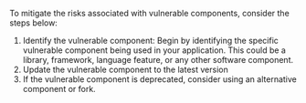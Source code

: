 To mitigate the risks associated with vulnerable components, consider the steps below:

1. Identify the vulnerable component: Begin by identifying the specific vulnerable component being used in your application. This could be a library, framework, language feature, or any other software component.
2. Update the vulnerable component to the latest version
3. If the vulnerable component is deprecated, consider using an alternative component or fork.
